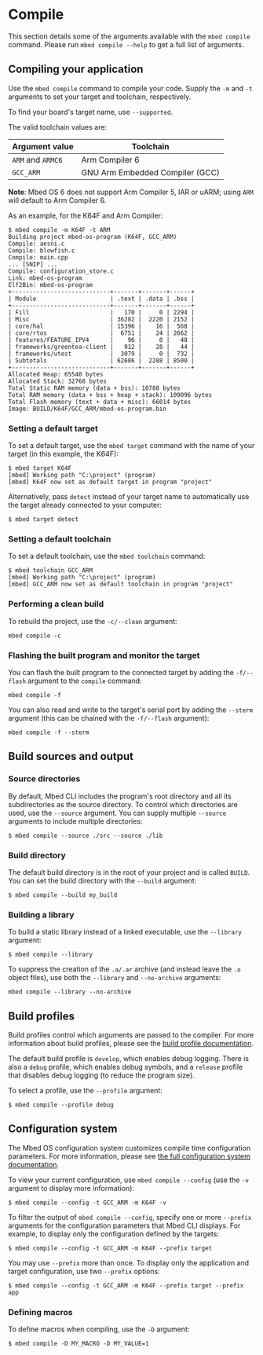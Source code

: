 # Compile

This section details some of the arguments available with the `mbed compile` command. Please run `mbed compile --help` to get a full list of arguments.

## Compiling your application

Use the `mbed compile` command to compile your code. Supply the `-m` and `-t` arguments to set your target and toolchain, respectively.

To find your board's target name, use `--supported`.

The valid toolchain values are:

| Argument value | Toolchain |
| --------- | --------- |
| `ARM` and `ARMC6` | Arm Compiler 6 |
| `GCC_ARM` | GNU Arm Embedded Compiler (GCC) |

<span class="notes">**Note**: Mbed OS 6 does not support Arm Compiler 5, IAR or uARM; using `ARM` will default to Arm Compiler 6.</span>
<!--I don't really want to remove this list because it means people will have to stop in the middle of their workflow to go look at another page-->

As an example, for the K64F and Arm Compiler:

```
$ mbed compile -m K64F -t ARM
Building project mbed-os-program (K64F, GCC_ARM)
Compile: aesni.c
Compile: blowfish.c
Compile: main.cpp
... [SNIP] ...
Compile: configuration_store.c
Link: mbed-os-program
Elf2Bin: mbed-os-program
+----------------------------+-------+-------+------+
| Module                     | .text | .data | .bss |
+----------------------------+-------+-------+------+
| Fill                       |   170 |     0 | 2294 |
| Misc                       | 36282 |  2220 | 2152 |
| core/hal                   | 15396 |    16 |  568 |
| core/rtos                  |  6751 |    24 | 2662 |
| features/FEATURE_IPV4      |    96 |     0 |   48 |
| frameworks/greentea-client |   912 |    28 |   44 |
| frameworks/utest           |  3079 |     0 |  732 |
| Subtotals                  | 62686 |  2288 | 8500 |
+----------------------------+-------+-------+------+
Allocated Heap: 65540 bytes
Allocated Stack: 32768 bytes
Total Static RAM memory (data + bss): 10788 bytes
Total RAM memory (data + bss + heap + stack): 109096 bytes
Total Flash memory (text + data + misc): 66014 bytes
Image: BUILD/K64F/GCC_ARM/mbed-os-program.bin
```

### Setting a default target

To set a default target, use the `mbed target` command with the name of your target (in this example, the K64F):

```
$ mbed target K64F
[mbed] Working path "C:\project" (program)
[mbed] K64F now set as default target in program "project"
```

Alternatively, pass `detect` instead of your target name to automatically use the target already connected to your computer:

```
$ mbed target detect
```

### Setting a default toolchain

To set a default toolchain, use the `mbed toolchain` command:

```
$ mbed toolchain GCC_ARM
[mbed] Working path "C:\project" (program)
[mbed] GCC_ARM now set as default toolchain in program "project"
```

### Performing a clean build

To rebuild the project, use the `-c/--clean` argument:

```
mbed compile -c
```

### Flashing the built program and monitor the target

You can flash the built program to the connected target by adding the `-f/--flash` argument to the `compile` command:

```
mbed compile -f
```

You can also read and write to the target's serial port by adding the `--sterm` argument (this can be chained with the `-f/--flash` argument):

```
mbed compile -f --sterm
```

## Build sources and output

### Source directories

By default, Mbed CLI includes the program's root directory and all its subdirectories as the source directory. To control which directories are used, use the `--source` argument. You can supply multiple `--source` arguments to include multiple directories:

```
$ mbed compile --source ./src --source ./lib
```

### Build directory

The default build directory is in the root of your project and is called `BUILD`. You can set the build directory with the `--build` argument:

```
$ mbed compile --build my_build
```

### Building a library

To build a static library instead of a linked executable, use the `--library` argument:

```
$ mbed compile --library
```

To suppress the creation of the `.a/.ar` archive (and instead leave the `.o` object files), use both the `--library` and `--no-archive` arguments:

   `mbed compile --library --no-archive`

## Build profiles

Build profiles control which arguments are passed to the compiler. For more information about build profiles, please see the [build profile documentation](../tools/build-profiles.html).

The default build profile is `develop`, which enables debug logging. There is also a `debug` profile, which enables debug symbols, and a `release` profile that disables debug logging (to reduce the program size).

To select a profile, use the `--profile` argument:

```
$ mbed compile --profile debug
```

## Configuration system

The Mbed OS configuration system customizes compile time configuration parameters. For more information, please see [the full configuration system documentation](../reference/configuration.html).

To view your current configuration, use `mbed compile --config` (use the `-v` argument to display more information):

```
$ mbed compile --config -t GCC_ARM -m K64F -v
```

To filter the output of `mbed compile --config`, specify one or more `--prefix` arguments for the configuration parameters that Mbed CLI displays. For example, to display only the configuration defined by the targets:

```
$ mbed compile --config -t GCC_ARM -m K64F --prefix target
```

You may use `--prefix` more than once. To display only the application and target configuration, use two `--prefix` options:

```
$ mbed compile --config -t GCC_ARM -m K64F --prefix target --prefix app
```

### Defining macros

To define macros when compiling, use the `-D` argument:

```
$ mbed compile -D MY_MACRO -D MY_VALUE=1
```
